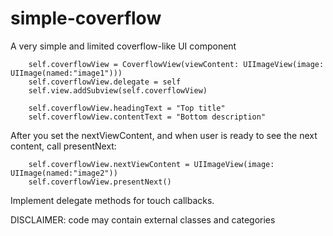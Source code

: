 # simple-coverflow

A very simple and limited coverflow-like UI component

        self.coverflowView = CoverflowView(viewContent: UIImageView(image: UIImage(named:"image1")))
        self.coverflowView.delegate = self
        self.view.addSubview(self.coverflowView)
  
        self.coverflowView.headingText = "Top title"
        self.coverflowView.contentText = "Bottom description"
        
After you set the nextViewContent, and when user is ready to see the next content, call presentNext:

        self.coverflowView.nextViewContent = UIImageView(image: UIImage(named:"image2"))
        self.coverflowView.presentNext()
        
Implement delegate methods for touch callbacks.

DISCLAIMER: code may contain external classes and categories
